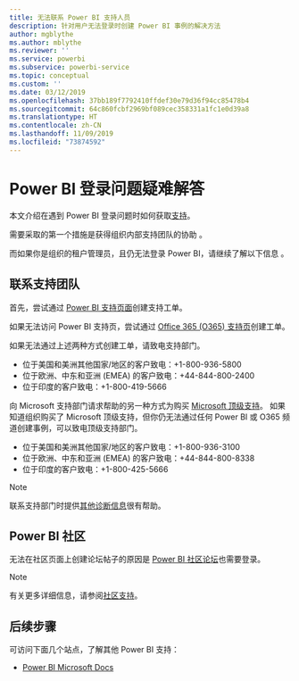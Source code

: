```yaml
---
title: 无法联系 Power BI 支持人员
description: 针对用户无法登录时创建 Power BI 事例的解决方法
author: mgblythe
ms.author: mblythe
ms.reviewer: ''
ms.service: powerbi
ms.subservice: powerbi-service
ms.topic: conceptual
ms.custom: ''
ms.date: 03/12/2019
ms.openlocfilehash: 37bb189f7792410ffdef30e79d36f94cc85478b4
ms.sourcegitcommit: 64c860fcbf2969bf089cec358331a1fc1e0d39a8
ms.translationtype: HT
ms.contentlocale: zh-CN
ms.lasthandoff: 11/09/2019
ms.locfileid: "73874592"
---
```

# <a name="troubleshooting-sign-in-issues-for-power-bi"></a>Power BI 登录问题疑难解答

本文介绍在遇到 Power BI 登录问题时如何获取[支持](https://powerbi.microsoft.com/support/)。

需要采取的第一个措施是获得组织内部支持团队的协助  。

而如果你是组织的租户管理员，且仍无法登录 Power BI，请继续了解以下信息  。

## <a name="engage-the-support-team"></a>联系支持团队

首先，尝试通过 [Power BI 支持页面](https://powerbi.microsoft.com/support/)创建支持工单。

如果无法访问 Power BI 支持页，尝试通过 [Office 365 (O365) 支持页](https://support.office.com/home/contact)创建工单。

如果无法通过上述两种方式创建工单，请致电支持部门。

* 位于美国和美洲其他国家/地区的客户致电：+1-800-936-5800
* 位于欧洲、中东和亚洲 (EMEA) 的客户致电：+44-844-800-2400
* 位于印度的客户致电：+1-800-419-5666

向 Microsoft 支持部门请求帮助的另一种方式为购买 [Microsoft 顶级支持](https://support.microsoft.com/premier)。 如果知道组织购买了 Microsoft 顶级支持，但你仍无法通过任何 Power BI 或 O365 频道创建事例，可以致电顶级支持部门。

* 位于美国和美洲其他国家/地区的客户致电：+1-800-936-3100
* 位于欧洲、中东和亚洲 (EMEA) 的客户致电：+44-844-800-8338
* 位于印度的客户致电：+1-800-425-5666

> [!Note]
> 联系支持部门时提供[其他诊断信息](service-admin-capturing-additional-diagnostic-information-for-power-bi.md)很有帮助。

## <a name="power-bi-community"></a>Power BI 社区

无法在社区页面上创建论坛帖子的原因是 [Power BI 社区论坛](https://community.powerbi.com/)也需要登录。

> [!Note]
> 有关更多详细信息，请参阅[社区支持](https://community.powerbi.com/t5/Community-Support/ct-p/PBI_CommunitySupport)。

## <a name="next-steps"></a>后续步骤

可访问下面几个站点，了解其他 Power BI 支持：

* [Power BI Microsoft Docs](https://docs.microsoft.com/power-bi/)
